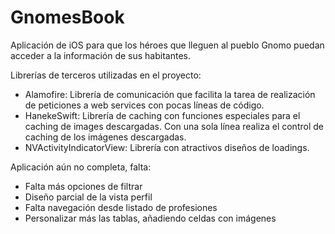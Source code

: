 # GnomesBook

Aplicación de iOS para que los héroes que lleguen al pueblo Gnomo puedan acceder a la información de sus habitantes.

Librerías de terceros utilizadas en el proyecto:

-	Alamofire: Librería de comunicación que facilita la tarea de realización de peticiones a web services con pocas líneas de código.
-	HanekeSwift: Librería de caching con funciones especiales para el caching de images descargadas. Con una sola línea realiza el control de caching de los imágenes descargadas.
-	NVActivityIndicatorView: Librería con atractivos diseños de loadings.

Aplicación aún no completa, falta:
- Falta más opciones de filtrar
- Diseño parcial de la vista perfil
- Falta navegación desde listado de profesiones
- Personalizar más las tablas, añadiendo celdas con imágenes


